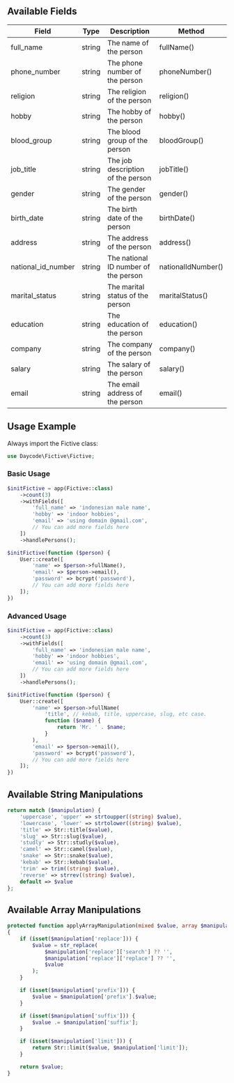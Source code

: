 ## Available Fields

| Field | Type | Description | Method |
| --- | --- | --- | --- |
| full_name | string | The name of the person | fullName() |
| phone_number | string | The phone number of the person | phoneNumber() |
| religion | string | The religion of the person | religion() |
| hobby | string | The hobby of the person | hobby() |
| blood_group | string | The blood group of the person | bloodGroup() |
| job_title | string | The job description of the person | jobTitle() |
| gender | string | The gender of the person | gender() |
| birth_date | string | The birth date of the person | birthDate() |
| address | string | The address of the person | address() |
| national_id_number | string | The national ID number of the person | nationalIdNumber() |
| marital_status | string | The marital status of the person | maritalStatus() |
| education | string | The education of the person | education() |
| company | string | The company of the person | company() |
| salary | string | The salary of the person | salary() |
| email | string | The email address of the person | email() |

## Usage Example

Always import the Fictive class:
```php
use Daycode\Fictive\Fictive;
```

### Basic Usage

```php
$initFictive = app(Fictive::class)
    ->count(3)
    ->withFields([
        'full_name' => 'indonesian male name',
        'hobby' => 'indoor hobbies',
        'email' => 'using domain @gmail.com',
        // You can add more fields here
    ])
    ->handlePersons();

$initFictive(function ($person) {
    User::create([
        'name' => $person->fullName(),
        'email' => $person->email(),
        'password' => bcrypt('password'),
        // You can add more fields here
    ]);
})
```

### Advanced Usage

```php
$initFictive = app(Fictive::class)
    ->count(3)
    ->withFields([
        'full_name' => 'indonesian male name',
        'hobby' => 'indoor hobbies',
        'email' => 'using domain @gmail.com',
        // You can add more fields here
    ])
    ->handlePersons();

$initFictive(function ($person) {
    User::create([
        'name' => $person->fullName(
            'title', // kebab, title, uppercase, slug, etc case.
            function ($name) {
                return 'Mr. ' . $name;
            }
        ),
        'email' => $person->email(),
        'password' => bcrypt('password'),
        // You can add more fields here
    ]);
})
```

## Available String Manipulations
```php
return match ($manipulation) {
    'uppercase', 'upper' => strtoupper((string) $value),
    'lowercase', 'lower' => strtolower((string) $value),
    'title' => Str::title($value),
    'slug' => Str::slug($value),
    'studly' => Str::studly($value),
    'camel' => Str::camel($value),
    'snake' => Str::snake($value),
    'kebab' => Str::kebab($value),
    'trim' => trim((string) $value),
    'reverse' => strrev((string) $value),
    default => $value
};
```

## Available Array Manipulations
```php
protected function applyArrayManipulation(mixed $value, array $manipulation): mixed
{
    if (isset($manipulation['replace'])) {
        $value = str_replace(
            $manipulation['replace']['search'] ?? '',
            $manipulation['replace']['replace'] ?? '',
            $value
        );
    }

    if (isset($manipulation['prefix'])) {
        $value = $manipulation['prefix'].$value;
    }

    if (isset($manipulation['suffix'])) {
        $value .= $manipulation['suffix'];
    }

    if (isset($manipulation['limit'])) {
        return Str::limit($value, $manipulation['limit']);
    }

    return $value;
}
```






